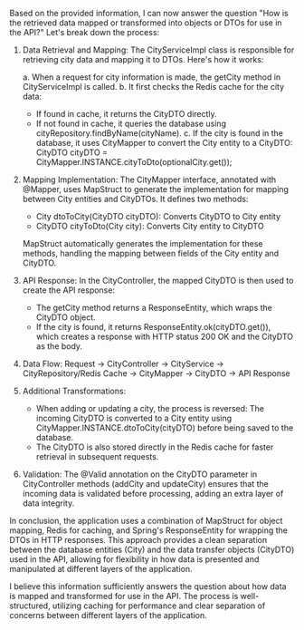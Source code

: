 Based on the provided information, I can now answer the question "How is the retrieved data mapped or transformed into objects or DTOs for use in the API?" Let's break down the process:

1. Data Retrieval and Mapping:
   The CityServiceImpl class is responsible for retrieving city data and mapping it to DTOs. Here's how it works:

   a. When a request for city information is made, the getCity method in CityServiceImpl is called.
   b. It first checks the Redis cache for the city data:
      - If found in cache, it returns the CityDTO directly.
      - If not found in cache, it queries the database using cityRepository.findByName(cityName).
   c. If the city is found in the database, it uses CityMapper to convert the City entity to a CityDTO:
      CityDTO cityDTO = CityMapper.INSTANCE.cityToDto(optionalCity.get());

2. Mapping Implementation:
   The CityMapper interface, annotated with @Mapper, uses MapStruct to generate the implementation for mapping between City entities and CityDTOs. It defines two methods:
   - City dtoToCity(CityDTO cityDTO): Converts CityDTO to City entity
   - CityDTO cityToDto(City city): Converts City entity to CityDTO

   MapStruct automatically generates the implementation for these methods, handling the mapping between fields of the City entity and CityDTO.

3. API Response:
   In the CityController, the mapped CityDTO is then used to create the API response:
   - The getCity method returns a ResponseEntity<CityDTO>, which wraps the CityDTO object.
   - If the city is found, it returns ResponseEntity.ok(cityDTO.get()), which creates a response with HTTP status 200 OK and the CityDTO as the body.

4. Data Flow:
   Request -> CityController -> CityService -> CityRepository/Redis Cache -> CityMapper -> CityDTO -> API Response

5. Additional Transformations:
   - When adding or updating a city, the process is reversed: The incoming CityDTO is converted to a City entity using CityMapper.INSTANCE.dtoToCity(cityDTO) before being saved to the database.
   - The CityDTO is also stored directly in the Redis cache for faster retrieval in subsequent requests.

6. Validation:
   The @Valid annotation on the CityDTO parameter in CityController methods (addCity and updateCity) ensures that the incoming data is validated before processing, adding an extra layer of data integrity.

In conclusion, the application uses a combination of MapStruct for object mapping, Redis for caching, and Spring's ResponseEntity for wrapping the DTOs in HTTP responses. This approach provides a clean separation between the database entities (City) and the data transfer objects (CityDTO) used in the API, allowing for flexibility in how data is presented and manipulated at different layers of the application.

I believe this information sufficiently answers the question about how data is mapped and transformed for use in the API. The process is well-structured, utilizing caching for performance and clear separation of concerns between different layers of the application.